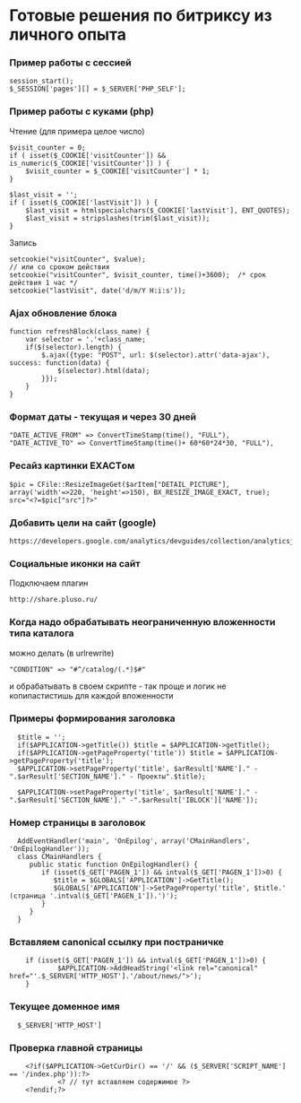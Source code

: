 # Готовые решения по битриксу из личного опыта

### Пример работы с сессией
	session_start();
	$_SESSION['pages'][] = $_SERVER['PHP_SELF'];

### Пример работы с куками (php)
Чтение (для примера целое число)

	$visit_counter = 0;
	if ( isset($_COOKIE['visitCounter']) && is_numeric($_COOKIE['visitCounter']) ) {
		$visit_counter = $_COOKIE['visitCounter'] * 1;
	}
	
	$last_visit = '';
	if ( isset($_COOKIE['lastVisit']) ) {
		$last_visit = htmlspecialchars($_COOKIE['lastVisit'], ENT_QUOTES);
		$last_visit = stripslashes(trim($last_visit));
	}

Запись

	setcookie("visitCounter", $value);
	// или со сроком действия
	setcookie("visitCounter", $visit_counter, time()+3600);  /* срок действия 1 час */
	setcookie("lastVisit", date('d/m/Y H:i:s'));

### Ajax обновление блока
    function refreshBlock(class_name) {
		var selector = '.'+class_name;
		if($(selector).length) {
			$.ajax({type: "POST", url: $(selector).attr('data-ajax'), success: function(data) {
				$(selector).html(data);				
			}});
		}
	}

### Формат даты - текущая и через 30 дней
    "DATE_ACTIVE_FROM" => ConvertTimeStamp(time(), "FULL"),
    "DATE_ACTIVE_TO" => ConvertTimeStamp(time()+ 60*60*24*30, "FULL"),

### Ресайз картинки EXACTом
    $pic = CFile::ResizeImageGet($arItem["DETAIL_PICTURE"], array('width'=>220, 'height'=>150), BX_RESIZE_IMAGE_EXACT, true);
    src="<?=$pic["src"]?>"

### Добавить цели на сайт (google)
    https://developers.google.com/analytics/devguides/collection/analyticsjs/events

### Социальные иконки на сайт
Подключаем плагин

    http://share.pluso.ru/ 

### Когда надо обрабатывать неограниченную вложенности типа каталога
можно делать (в urlrewrite)

    "CONDITION" => "#^/catalog/(.*)$#"
    
и обрабатывать в своем скрипте - так проще и логик не копипастистишь для каждой вложенности

### Примеры формирования заголовка
      $title = '';
      if($APPLICATION->getTitle()) $title = $APPLICATION->getTitle();
      if($APPLICATION->getPageProperty('title')) $title = $APPLICATION->getPageProperty('title');
      $APPLICATION->setPageProperty('title', $arResult['NAME']." - ".$arResult['SECTION_NAME']." - Проекты".$title);
      
      $APPLICATION->setPageProperty('title', $arResult['NAME']." - ".$arResult['SECTION_NAME']." -".$arResult['IBLOCK']['NAME']);

### Номер страницы в заголовок
      AddEventHandler('main', 'OnEpilog', array('CMainHandlers', 'OnEpilogHandler'));  
      class CMainHandlers { 
         public static function OnEpilogHandler() {
            if (isset($_GET['PAGEN_1']) && intval($_GET['PAGEN_1'])>0) {
               $title = $GLOBALS['APPLICATION']->GetTitle();
               $GLOBALS['APPLICATION']->SetPageProperty('title', $title.' (страница '.intval($_GET['PAGEN_1']).')');
            }
         }
      }

### Вставляем canonical ссылку при постраничке
        if (isset($_GET['PAGEN_1']) && intval($_GET['PAGEN_1'])>0) {
                $APPLICATION->AddHeadString('<link rel="canonical" href="'.$_SERVER['HTTP_HOST'].'/about/news/">');
        }

### Текущее доменное имя
      $_SERVER['HTTP_HOST']

### Проверка главной страницы
        <?if($APPLICATION->GetCurDir() == '/' && ($_SERVER['SCRIPT_NAME'] == '/index.php')):?>
                <? // тут вставляем содержимое ?>
        <?endif;?>
